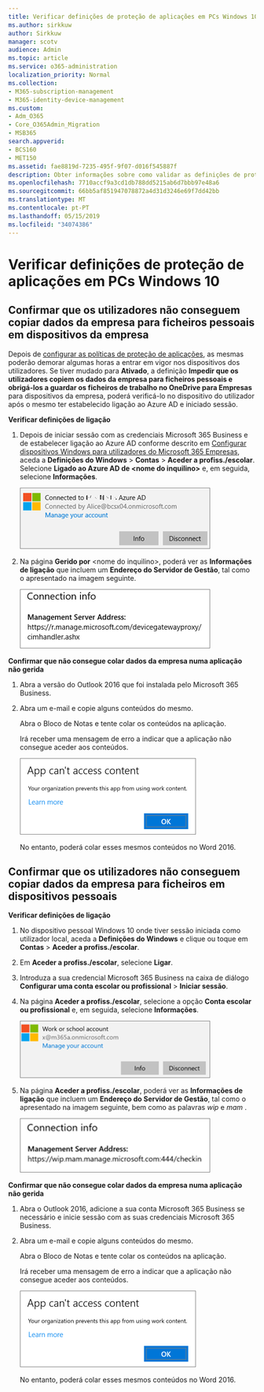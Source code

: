 ```yaml
---
title: Verificar definições de proteção de aplicações em PCs Windows 10
ms.author: sirkkuw
author: Sirkkuw
manager: scotv
audience: Admin
ms.topic: article
ms.service: o365-administration
localization_priority: Normal
ms.collection:
- M365-subscription-management
- M365-identity-device-management
ms.custom:
- Adm_O365
- Core_O365Admin_Migration
- MSB365
search.appverid:
- BCS160
- MET150
ms.assetid: fae8819d-7235-495f-9f07-d016f545887f
description: Obter informações sobre como validar as definições de protecção de aplicações Microsoft 365 Business Windows 10 dispositivos.
ms.openlocfilehash: 7710accf9a3cd1db788dd5215ab6d7bbb97e48a6
ms.sourcegitcommit: 66bb5af851947078872a4d31d3246e69f7dd42bb
ms.translationtype: MT
ms.contentlocale: pt-PT
ms.lasthandoff: 05/15/2019
ms.locfileid: "34074386"
---
```

# <a name="validate-app-protection-settings-on-windows-10-pcs"></a>Verificar definições de proteção de aplicações em PCs Windows 10

## <a name="verify-that-users-cannot-copy-company-data-to-personal-files-on-corporate-devices"></a>Confirmar que os utilizadores não conseguem copiar dados da empresa para ficheiros pessoais em dispositivos da empresa

Depois de [configurar as políticas de proteção de aplicações](protection-settings-for-windows-10-devices.md), as mesmas poderão demorar algumas horas a entrar em vigor nos dispositivos dos utilizadores. Se tiver mudado para **Ativado**, a definição **Impedir que os utilizadores copiem os dados da empresa para ficheiros pessoais e obrigá-los a guardar os ficheiros de trabalho no OneDrive para Empresas** para dispositivos da empresa, poderá verificá-lo no dispositivo do utilizador após o mesmo ter estabelecido ligação ao Azure AD e iniciado sessão. 
  
 **Verificar definições de ligação**
  
1. Depois de iniciar sessão com as credenciais Microsoft 365 Business e de estabelecer ligação ao Azure AD conforme descrito em [Configurar dispositivos Windows para utilizadores do Microsoft 365 Empresas](set-up-windows-devices.md), aceda a **Definições do Windows** \> **Contas** \> **Aceder a profiss./escolar**. Selecione **Ligado ao Azure AD de \<nome do inquilino\>** e, em seguida, selecione **Informações**.
    
    ![Click or tap Info on the Connected to Azure AD dialog.](media/a36ede2b-d1a0-4d4e-8ea7-af39b4b63890.png)
  
2. Na página **Gerido por** \<nome do inquilino\>, poderá ver as **Informações de ligação** que incluem um **Endereço do Servidor de Gestão**, tal como o apresentado na imagem seguinte. 
    
    ![Managed by page shows connection info of the device manager URL.](media/47515a8e-2d0c-4bea-99f0-6b2545b88a11.png)
  
 **Confirmar que não consegue colar dados da empresa numa aplicação não gerida**
  
1. Abra a versão do Outlook 2016 que foi instalada pelo Microsoft 365 Business.
    
2. Abra um e-mail e copie alguns conteúdos do mesmo.
    
    Abra o Bloco de Notas e tente colar os conteúdos na aplicação.
    
    Irá receber uma mensagem de erro a indicar que a aplicação não consegue aceder aos conteúdos.
    
    ![A dialog that states app can't access content when you paste into an unmanaged app.](media/5e82b154-cf2f-43c8-ae80-b45d8ad80e56.png)
  
    No entanto, poderá colar esses mesmos conteúdos no Word 2016.
    
## <a name="verify-that-users-cannot-copy-company-data-to-personal-files-on-personal-devices"></a>Confirmar que os utilizadores não conseguem copiar dados da empresa para ficheiros em dispositivos pessoais

 **Verificar definições de ligação**
  
1. No dispositivo pessoal Windows 10 onde tiver sessão iniciada como utilizador local, aceda a **Definições do Windows** e clique ou toque em **Contas** \> **Aceder a profiss./escolar**.
    
2. Em **Aceder a profiss./escolar**, selecione **Ligar**.
    
3. Introduza a sua credencial Microsoft 365 Business na caixa de diálogo **Configurar uma conta escolar ou profissional** \> **Iniciar sessão**.
    
4. Na página **Aceder a profiss./escolar**, selecione a opção **Conta escolar ou profissional** e, em seguida, selecione **Informações**.
    
    ![Click or tap Info on the Work or school account dalog.](media/63bd8b32-cb32-4afa-8ce0-6070ac403abc.png)
  
5. Na página **Aceder a profiss./escolar**, poderá ver as **Informações de ligação** que incluem um **Endereço do Servidor de Gestão**, tal como o apresentado na imagem seguinte, bem como as palavras  *wip*  e  *mam*  . 
    
    ![Managed by page shows connection info URL that includes the words mam and wpi.](media/abd4eaf4-44fa-4538-a3e8-1e0d331dfe1e.png)
  
 **Confirmar que não consegue colar dados da empresa numa aplicação não gerida**
  
1. Abra o Outlook 2016, adicione a sua conta Microsoft 365 Business se necessário e inicie sessão com as suas credenciais Microsoft 365 Business.
    
2. Abra um e-mail e copie alguns conteúdos do mesmo.
    
    Abra o Bloco de Notas e tente colar os conteúdos na aplicação.
    
    Irá receber uma mensagem de erro a indicar que a aplicação não consegue aceder aos conteúdos.
    
    ![A dialog that states app can't access content when you paste into an unmanaged app.](media/5e82b154-cf2f-43c8-ae80-b45d8ad80e56.png)
  
    No entanto, poderá colar esses mesmos conteúdos no Word 2016.
    

